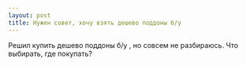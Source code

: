```yaml
---
layout: post 
title: Нужен совет, хочу взять дешево поддоны б/у  
--- 
```

Решил купить дешево поддоны б/у , но совсем не разбираюсь. Что выбирать, где покупать?